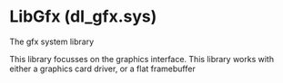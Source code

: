 # LibGfx (dl_gfx.sys)

The gfx system library

This library focusses on the graphics interface. This library works with either a graphics card driver, or a flat framebuffer
